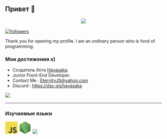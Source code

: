 ## Привет 👋

<p align="center"> <img src="https://readme-typing-svg.herokuapp.com/?lines=Hello+there,+I'm+EternityJS!&center=true&width=380&height=45"> </p>
<a href="https://github.com/DevSpen"> <img alt="followers" title="Follow Me" src="https://img.shields.io/github/followers/EternityJS?color=236ad3&labelColor=1155ba&style=for-the-badge&logo=github&label=Follow%20me" /></a>
</p>
Thank you for opening my profile. I am an ordinary person who is fond of programming.

### Мои достижения x)
- Создатель бота [Hayasaka](https://discord.com/oauth2/authorize?client_id=934233502558326794&permissions=49630272&scope=bot%20applications.commands).
- Junior Front-End Developer.
- Contact Me : EternityJS@yahoo.com<br>
- Discord : https://dsc.gg/hayasaka<br>

<a href="https://discord.gg/Pj2EuYEkew">
  <img src="http://invidget.switchblade.xyz/Pj2EuYEkew" />
</a>

---
### **Изучаемые языки**

<img height="40" src="https://raw.githubusercontent.com/github/explore/80688e429a7d4ef2fca1e82350fe8e3517d3494d/topics/javascript/javascript.png">  <img height="40" src="https://raw.githubusercontent.com/github/explore/80688e429a7d4ef2fca1e82350fe8e3517d3494d/topics/nodejs/nodejs.png">  <img height="40"
src="https://yandex.ru/images/search?text=discord.js+%D0%BA%D0%B0%D1%80%D1%82%D0%B8%D0%BD%D0%BA%D0%B0&img_url=https%3A%2F%2Fdoy2mn9upadnk.cloudfront.net%2Fuploads%2Fdefault%2Foriginal%2F4X%2F9%2Fc%2F2%2F9c2a0d42ce784ca29f95d4c3d1fcc8c38760e2a7.png&pos=1&rpt=simage&stype=image&lr=11229&parent-reqid=1649152681592381-11819501237567309863-vla1-1620-vla-l7-balancer-8080-BAL-5115&source=serp"> 

